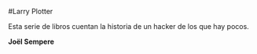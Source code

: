 #Larry Plotter

Esta serie de libros cuentan la historia de un hacker de los que hay pocos.

**Joël Sempere**
